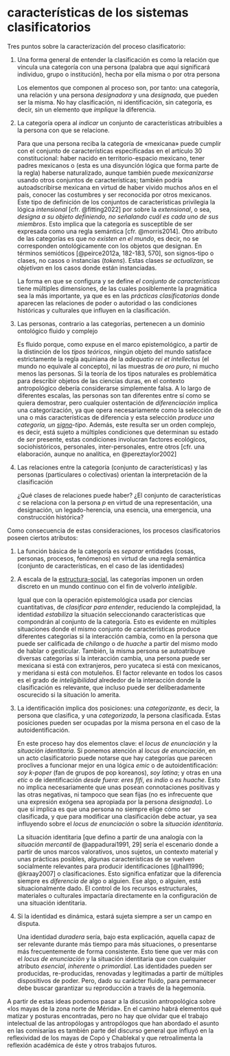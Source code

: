 # características de los sistemas clasificatorios

Tres puntos sobre la caracterización del proceso clasificatorio:

1. Una forma general de entender la clasificación es como la relación que vincula una categoría con una persona (palabra que aquí significará individuo, grupo o institución), hecha por ella misma o por otra persona

   Los elementos que componen al proceso son, por tanto: una categoría, una relación y una persona *designadora* y una *designada*, que pueden ser la misma. No hay clasificación, ni identificación, sin categoría, es decir, sin un elemento que *implique* la diferencia.

1. La categoría opera al *indicar* un conjunto de características atribuibles a la persona con que se relacione.

   Para que una persona reciba la categoría de «mexicana» puede cumplir con el conjunto de características especificadas en el artículo 30 constitucional: haber nacido en territorio-espacio mexicano, tener padres mexicanos o (esta es una disyunción lógica que forma parte de la regla) haberse naturalizado, aunque también puede *mexicanizarse* usando otros conjuntos de características; también podría autoadscribirse mexicana en virtud de haber vivido muchos años en el país, conocer las costumbres y ser reconocida por otros mexicanos. Este tipo de definición de los conjuntos de características privilegia la lógica *intensional* [cfr. @fitting2022] por sobre la *extensional*, o sea, *designa a su objeto definiendo, no señalando cuál es cada uno de sus miembros*. Esto implica que la categoría es susceptible de ser expresada como una regla semántica [cfr. @morris2014]. Otro atributo de las categorías es que *no existen en el mundo*, es decir, no se corresponden ontológicamente con los objetos que designan. En términos semióticos [@peirce2012a, 182-183, 570], son signos-tipo o clases, no casos o instancias (*tokens*). Estas clases *se actualizan*, se *objetivan* en los casos donde están instanciadas.

   La forma en que se configura y se define *el conjunto de características* tiene múltiples dimensiones, de las cuales posiblemente la pragmática sea la más importante, ya que es en las *prácticas clasificatorias* donde aparecen las relaciones de poder o autoridad o las condiciones históricas y culturales que influyen en la clasificación.

1. Las personas, contrario a las categorías, pertenecen a un dominio ontológico fluido y complejo

   Es fluido porque, como expuse en el marco epistemológico, a partir de la distinción de los *tipos teóricos*, ningún objeto del mundo satisface estrictamente la regla aquiniana de la *adequatio rei et intellectus* (el mundo no equivale al concepto), ni las muestras de *oro puro*, ni mucho menos las personas. Si la teoría de los tipos naturales es problemática para describir objetos de las ciencias duras, en el contexto antropológico debería considerarse simplemente falsa. A lo largo de diferentes escalas, las personas son tan diferentes entre sí como se quiera demostrar, pero cualquier ostentación de *diferenciación* implica una categorización, ya que opera necesariamente como la selección de una o más características de diferencia y esta selección *produce una categoría, un [signo](signo.md)-tipo*. Además, este resulta ser un orden complejo, es decir, está sujeto a múltiples condiciones que determinan su estado de *ser* presente, estas condiciones involucran factores ecológicos, sociohistóricos, personales, inter-personales, entre otros [cfr. una elaboración, aunque no analítica, en @pereztaylor2002]

1. Las relaciones entre la categoría (conjunto de características) y las personas (particulares o colectivas) orientan la interpretación de la clasificación

   ¿Qué clases de relaciones puede haber? ¿El conjunto de características *c* se relaciona con la persona *p* en virtud de una representación, una designación, un legado-herencia, una esencia, una emergencia, una construcción histórica?

Como consecuencia de estas consideraciones, los procesos clasificatorios poseen ciertos atributos:

1. La función básica de la categoría es *separar* entidades (cosas, personas, procesos, fenómenos) en virtud de una regla semántica (conjunto de características, en el caso de las identidades)

1. A escala de la [estructura-social](estructura-social.md), las categorías imponen un orden discreto en un mundo continuo con el fin de volverlo *inteligible*.

   Igual que con la operación epistemológica usada por ciencias cuantitativas, de *clasificar para entender*, reduciendo la complejidad, la identidad *estabiliza* la situación seleccionando características que compondrán al conjunto de la categoría. Esto es evidente en múltiples situaciones donde el mismo conjunto de características produce diferentes categorías si la interacción cambia, como en la persona que puede ser calificada de *chilango* o de *huache* a partir del mismo modo de hablar o gesticular. También, la misma persona se autoatribuye diversas categorías si la interacción cambia, una persona puede ser mexicana si está con extranjeros, pero yucateca si está con mexicanos, y meridana si está con motuleños. El factor relevante en todos los casos es el grado de *inteligibilidad* alrededor de la interacción donde la clasificación es relevante, que incluso puede ser deliberadamente oscurecido si la situación lo amerita.

1. La identificación implica dos posiciones: una *categorizante*, es decir, la persona que clasifica, y una *categorizada*, la persona clasificada. Estas posiciones pueden ser ocupadas por la misma persona en el caso de la autoidentificación.

   En este proceso hay dos elementos clave: el *locus de enunciación* y la *situación identitaria*. Si ponemos atención al *locus de enunciación*, en un acto clasificatorio puede notarse que hay categorías que parecen proclives a funcionar mejor en una lógica *emic* o de autoidentificación: *soy k-poper* (fan de grupos de pop koreanos), *soy latina*; y otras en una *etic* o de identificación *desde fuera*: *eres fifí*, *es indio* o *es huache*. Esto no implica necesariamente que unas posean connotaciones positivas y las otras negativas, ni tampoco que sean fijas (no es infrecuente que una expresión exógena sea apropiada por la persona *designada*). Lo que sí implica es que una persona no siempre elige cómo ser clasificada, y que para modificar una clasificación debe actuar, ya sea influyendo sobre el *locus de enunciación* o sobre la *situación identitaria*.

   La situación identitaria [que defino a partir de una analogía con la *situación mercantil* de @appadurai1991, 29] sería el escenario donde a partir de unos marcos valorativos, unos sujetos, un contexto material y unas prácticas posibles, algunas características de se vuelven socialmente relevantes para producir identificaciones [@hall1996; @kraay2007] o clasificaciones. Esto significa enfatizar que la diferencia siempre es *diferencia de* algo o alguien. Ese algo, o alguien, está situacionalmente dado. El control de los recursos estructurales, materiales o culturales impactaría directamente en la configuración de una situación identitaria.

1. Si la identidad es dinámica, estará sujeta siempre a ser un campo en disputa.

   Una identidad *duradera* sería, bajo esta explicación, aquella capaz de ser relevante durante más tiempo para más situaciones, o presentarse más frecuentemente de forma consistente. Esto tiene que ver más con el *locus de enunciación* y la situación identitaria que con cualquier atributo *esencial*, *inherente* o *primordial*. Las identidades pueden ser producidas, re-producidas, renovadas y legitimadas a partir de múltiples dispositivos de poder. Pero, dado su carácter fluido, para permanecer debe buscar garantizar su reproducción a través de la hegemonía.

A partir de estas ideas podemos pasar a la discusión antropológica sobre «los mayas de la zona norte de Mérida». En el camino habrá elementos qué matizar y posturas encontradas, pero no hay que olvidar que el trabajo intelectual de las antropólogas y antropólogos que han abordado el asunto en las comisarías es también parte del discurso general que influyó en la reflexividad de los mayas de Copó y Chablekal y que retroalimenta la reflexión académica de éste y otros trabajos futuros.
